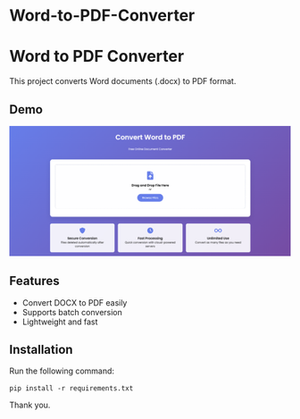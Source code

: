 # Word-to-PDF-Converter
# Word to PDF Converter

This project converts Word documents (.docx) to PDF format.

## Demo
![Demo Image](https://github.com/Techbarsha/Word-to-PDF-Converter/raw/main/demo.png)

## Features
- Convert DOCX to PDF easily
- Supports batch conversion
- Lightweight and fast

## Installation
Run the following command:
```
pip install -r requirements.txt
```
Thank you.

